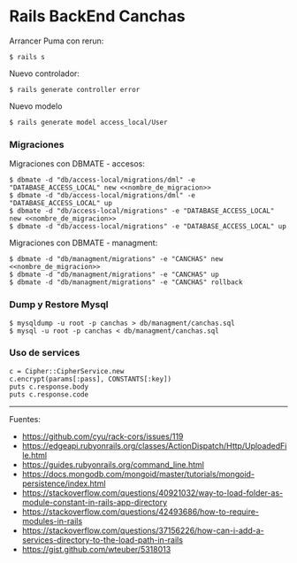 # Rails BackEnd Canchas

Arrancer Puma con rerun:

    $ rails s

Nuevo controlador:

    $ rails generate controller error

Nuevo modelo

    $ rails generate model access_local/User

### Migraciones

Migraciones con DBMATE - accesos:

    $ dbmate -d "db/access-local/migrations/dml" -e "DATABASE_ACCESS_LOCAL" new <<nombre_de_migracion>>
    $ dbmate -d "db/access-local/migrations/dml" -e "DATABASE_ACCESS_LOCAL" up
    $ dbmate -d "db/access-local/migrations" -e "DATABASE_ACCESS_LOCAL" new <<nombre_de_migracion>>
    $ dbmate -d "db/access-local/migrations" -e "DATABASE_ACCESS_LOCAL" up

Migraciones con DBMATE - managment:

    $ dbmate -d "db/managment/migrations" -e "CANCHAS" new <<nombre_de_migracion>>
    $ dbmate -d "db/managment/migrations" -e "CANCHAS" up
    $ dbmate -d "db/managment/migrations" -e "CANCHAS" rollback

### Dump y Restore Mysql

    $ mysqldump -u root -p canchas > db/managment/canchas.sql
    $ mysql -u root -p canchas < db/managment/canchas.sql

### Uso de services

    c = Cipher::CipherService.new
    c.encrypt(params[:pass], CONSTANTS[:key])
    puts c.response.body
    puts c.response.code

---

Fuentes:

+ https://github.com/cyu/rack-cors/issues/119
+ https://edgeapi.rubyonrails.org/classes/ActionDispatch/Http/UploadedFile.html
+ https://guides.rubyonrails.org/command_line.html
+ https://docs.mongodb.com/mongoid/master/tutorials/mongoid-persistence/index.html
+ https://stackoverflow.com/questions/40921032/way-to-load-folder-as-module-constant-in-rails-app-directory
+ https://stackoverflow.com/questions/42493686/how-to-require-modules-in-rails
+ https://stackoverflow.com/questions/37156226/how-can-i-add-a-services-directory-to-the-load-path-in-rails
+ https://gist.github.com/wteuber/5318013
